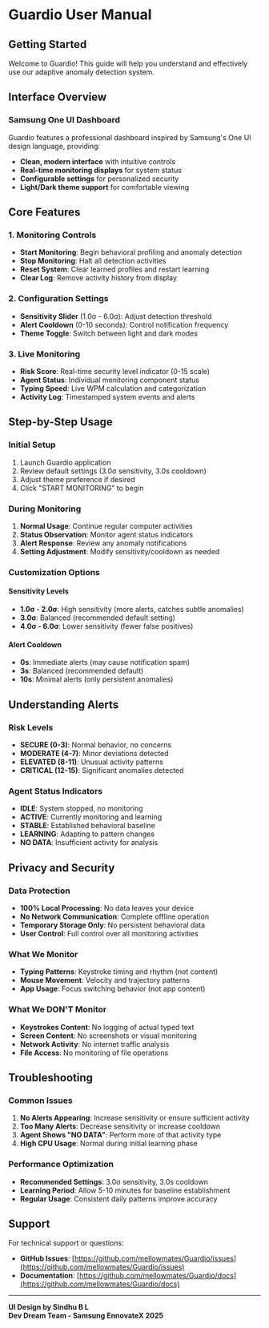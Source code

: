 # Guardio User Manual

## Getting Started

Welcome to Guardio! This guide will help you understand and effectively use our adaptive anomaly detection system.

## Interface Overview

### Samsung One UI Dashboard
Guardio features a professional dashboard inspired by Samsung's One UI design language, providing:
- **Clean, modern interface** with intuitive controls
- **Real-time monitoring displays** for system status
- **Configurable settings** for personalized security
- **Light/Dark theme support** for comfortable viewing

## Core Features

### 1. Monitoring Controls
- **Start Monitoring**: Begin behavioral profiling and anomaly detection
- **Stop Monitoring**: Halt all detection activities
- **Reset System**: Clear learned profiles and restart learning
- **Clear Log**: Remove activity history from display

### 2. Configuration Settings
- **Sensitivity Slider** (1.0σ - 6.0σ): Adjust detection threshold
- **Alert Cooldown** (0-10 seconds): Control notification frequency
- **Theme Toggle**: Switch between light and dark modes

### 3. Live Monitoring
- **Risk Score**: Real-time security level indicator (0-15 scale)
- **Agent Status**: Individual monitoring component status
- **Typing Speed**: Live WPM calculation and categorization
- **Activity Log**: Timestamped system events and alerts

## Step-by-Step Usage

### Initial Setup
1. Launch Guardio application
2. Review default settings (3.0σ sensitivity, 3.0s cooldown)
3. Adjust theme preference if desired
4. Click "START MONITORING" to begin

### During Monitoring
1. **Normal Usage**: Continue regular computer activities
2. **Status Observation**: Monitor agent status indicators
3. **Alert Response**: Review any anomaly notifications
4. **Setting Adjustment**: Modify sensitivity/cooldown as needed

### Customization Options

#### Sensitivity Levels
- **1.0σ - 2.0σ**: High sensitivity (more alerts, catches subtle anomalies)
- **3.0σ**: Balanced (recommended default setting)
- **4.0σ - 6.0σ**: Lower sensitivity (fewer false positives)

#### Alert Cooldown
- **0s**: Immediate alerts (may cause notification spam)
- **3s**: Balanced (recommended default)
- **10s**: Minimal alerts (only persistent anomalies)

## Understanding Alerts

### Risk Levels
- **SECURE (0-3)**: Normal behavior, no concerns
- **MODERATE (4-7)**: Minor deviations detected
- **ELEVATED (8-11)**: Unusual activity patterns
- **CRITICAL (12-15)**: Significant anomalies detected

### Agent Status Indicators
- **IDLE**: System stopped, no monitoring
- **ACTIVE**: Currently monitoring and learning
- **STABLE**: Established behavioral baseline
- **LEARNING**: Adapting to pattern changes
- **NO DATA**: Insufficient activity for analysis

## Privacy and Security

### Data Protection
- **100% Local Processing**: No data leaves your device
- **No Network Communication**: Complete offline operation
- **Temporary Storage Only**: No persistent behavioral data
- **User Control**: Full control over all monitoring activities

### What We Monitor
- **Typing Patterns**: Keystroke timing and rhythm (not content)
- **Mouse Movement**: Velocity and trajectory patterns
- **App Usage**: Focus switching behavior (not app content)

### What We DON'T Monitor
- **Keystrokes Content**: No logging of actual typed text
- **Screen Content**: No screenshots or visual monitoring  
- **Network Activity**: No internet traffic analysis
- **File Access**: No monitoring of file operations

## Troubleshooting

### Common Issues
1. **No Alerts Appearing**: Increase sensitivity or ensure sufficient activity
2. **Too Many Alerts**: Decrease sensitivity or increase cooldown
3. **Agent Shows "NO DATA"**: Perform more of that activity type
4. **High CPU Usage**: Normal during initial learning phase

### Performance Optimization
- **Recommended Settings**: 3.0σ sensitivity, 3.0s cooldown
- **Learning Period**: Allow 5-10 minutes for baseline establishment
- **Regular Usage**: Consistent daily patterns improve accuracy

## Support

For technical support or questions:
- **GitHub Issues**: [https://github.com/mellowmates/Guardio/issues](https://github.com/mellowmates/Guardio/issues)
- **Documentation**: [https://github.com/mellowmates/Guardio/docs](https://github.com/mellowmates/Guardio/docs)

---

**UI Design by Sindhu B L**  
**Dev Dream Team - Samsung EnnovateX 2025**

